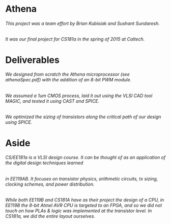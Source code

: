 # Athena
###### This project was a team effort by Brian Kubisiak and Sushant Sundaresh.
###### It was our final project for CS181a in the spring of 2015 at Caltech. 

# Deliverables
###### We designed from scratch the Athena microprocessor (see athenaSpec.pdf) with the addition of an 8-bit PWM module.
###### We assumed a 1um CMOS process, laid it out using the VLSI CAD tool MAGIC, and tested it using CAST and SPICE. 
###### We optimized the sizing of transistors along the critical path of our design using SPICE. 

# Aside
###### CS/EE181a is a VLSI design course. It can be thought of as an application of the digital design techniques learned
###### in EE119AB. It focuses on transistor physics, arithmetic circuits, tx sizing, clocking schemes, and power distribution.
###### While both EE119B and CS181A have as their project the design of a CPU, in EE119B the 8-bit Atmel AVR CPU is targeted to an FPGA, and so we did not touch on how PLAs & logic was implemented at the transistor level. In CS181a, we did the entire layout ourselves.


